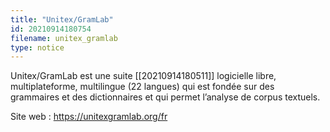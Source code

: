 ```yaml
---
title: "Unitex/GramLab"
id: 20210914180754
filename: unitex_gramlab
type: notice
---
```


Unitex/GramLab est une suite [[20210914180511]] logicielle libre, multiplateforme, multilingue (22 langues) qui est fondée sur des grammaires et des dictionnaires et qui permet l’analyse de corpus textuels.

Site web : <https://unitexgramlab.org/fr>

